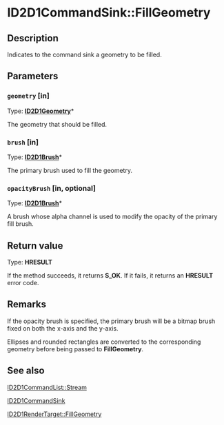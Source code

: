 # ID2D1CommandSink::FillGeometry

## Description

Indicates to the command sink a geometry to be filled.

## Parameters

### `geometry` [in]

Type: **[ID2D1Geometry](https://learn.microsoft.com/windows/desktop/api/d2d1/nn-d2d1-id2d1geometry)***

The geometry that should be filled.

### `brush` [in]

Type: **[ID2D1Brush](https://learn.microsoft.com/windows/desktop/api/d2d1/nn-d2d1-id2d1brush)***

The primary brush used to fill the geometry.

### `opacityBrush` [in, optional]

Type: **[ID2D1Brush](https://learn.microsoft.com/windows/desktop/api/d2d1/nn-d2d1-id2d1brush)***

A brush whose alpha channel is used to modify the opacity of the primary fill brush.

## Return value

Type: **HRESULT**

If the method succeeds, it returns **S_OK**. If it fails, it returns an **HRESULT** error code.

## Remarks

If the opacity brush is specified, the primary brush will be a bitmap brush fixed on both the x-axis and the y-axis.

Ellipses and rounded rectangles are converted to the corresponding geometry before being passed to **FillGeometry**.

## See also

[ID2D1CommandList::Stream](https://learn.microsoft.com/windows/desktop/api/d2d1_1/nf-d2d1_1-id2d1commandlist-stream)

[ID2D1CommandSink](https://learn.microsoft.com/windows/desktop/api/d2d1_1/nn-d2d1_1-id2d1commandsink)

[ID2D1RenderTarget::FillGeometry](https://learn.microsoft.com/windows/desktop/api/d2d1/nf-d2d1-id2d1rendertarget-fillgeometry)
